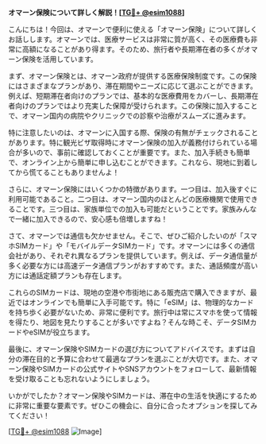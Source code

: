 **オマーン保険について詳しく解説！[[TG💪+ @esim1088](https://t.me/s/esim1088)]**

こんにちは！今回は、オマーンで便利に使える「オマーン保険」について詳しくお話しします。オマーンでは、医療サービスは非常に質が高く、その医療費も非常に高額になることがあり得ます。そのため、旅行者や長期滞在者の多くがオマーン保険を活用しています。

まず、オマーン保険とは、オマーン政府が提供する医療保険制度です。この保険にはさまざまなプランがあり、滞在期間やニーズに応じて選ぶことができます。例えば、短期滞在者向けのプランでは、基本的な医療費用をカバーし、長期滞在者向けのプランではより充実した保障が受けられます。この保険に加入することで、オマーン国内の病院やクリニックでの診察や治療がスムーズに進みます。

特に注意したいのは、オマーンに入国する際、保険の有無がチェックされることがあります。特に観光ビザ取得時にオマーン保険の加入が義務付けられている場合が多いので、事前に確認しておくことが重要です。また、加入手続きも簡単で、オンライン上から簡単に申し込むことができます。これなら、現地に到着してから慌てることもありませんよ！

さらに、オマーン保険にはいくつかの特徴があります。一つ目は、加入後すぐに利用可能であること。二つ目は、オマーン国内のほとんどの医療機関で使用できることです。三つ目は、家族単位での加入も可能だということです。家族みんなで一緒に加入できるので、安心感も倍増しますね！

さて、オマーンでは通信も欠かせません。そこで、ぜひご紹介したいのが「スマホSIMカード」や「モバイルデータSIMカード」です。オマーンには多くの通信会社があり、それぞれ異なるプランを提供しています。例えば、データ通信量が多く必要な方には高速データ通信プランがおすすめです。また、通話頻度が高い方には通話定額プランも存在します。

これらのSIMカードは、現地の空港や市街地にある販売店で購入できますが、最近ではオンラインでも簡単に入手可能です。特に「eSIM」は、物理的なカードを持ち歩く必要がないため、非常に便利です。旅行中は常にスマホを使って情報を得たり、地図を見たりすることが多いですよね？そんな時こそ、データSIMカードやeSIMが役立ちます。

最後に、オマーン保険やSIMカードの選び方についてアドバイスです。まずは自分の滞在目的と予算に合わせて最適なプランを選ぶことが大切です。また、オマーン保険やSIMカードの公式サイトやSNSアカウントをフォローして、最新情報を受け取ることも忘れないようにしましょう。

いかがでしたか？オマーン保険やSIMカードは、滞在中の生活を快適にするために非常に重要な要素です。ぜひこの機会に、自分に合ったオプションを探してみてください！

[[TG💪+ @esim1088](https://t.me/s/esim1088) ![Image](https://i.postimg.cc/Y0z9fWf4/image.png)]